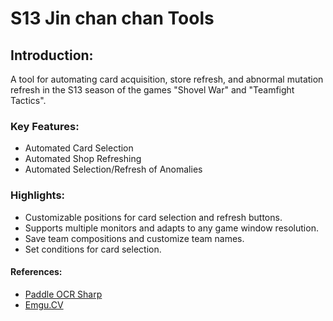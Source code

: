 # S13 Jin chan chan Tools

## Introduction:

A tool for automating card acquisition, store refresh, and abnormal mutation refresh in the S13 season of the games "Shovel War" and "Teamfight Tactics".

### Key Features:

* Automated Card Selection
* Automated Shop Refreshing
* Automated Selection/Refresh of Anomalies

### Highlights:

* Customizable positions for card selection and refresh buttons.
* Supports multiple monitors and adapts to any game window resolution.
* Save team compositions and customize team names.
* Set conditions for card selection.

#### References:

* [Paddle OCR Sharp](https://github.com/raoyutian/PaddleOCRSharp)
* [Emgu.CV](https://github.com/emgucv/emgucv)